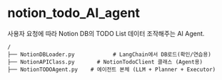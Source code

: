 # notion_todo_AI_agent
사용자 요청에 따라 Notion DB의 TODO List 데이터 조작해주는 AI Agent.

```
/
├── NotionDBLoader.py            # LangChain에서 DB로드(확인/연습용)
├── NotionAPIClass.py       # NotionTodoClient 클래스 (Agent용)
├── NotionTODOAgent.py    # 에이전트 본체 (LLM + Planner + Executor)
```

